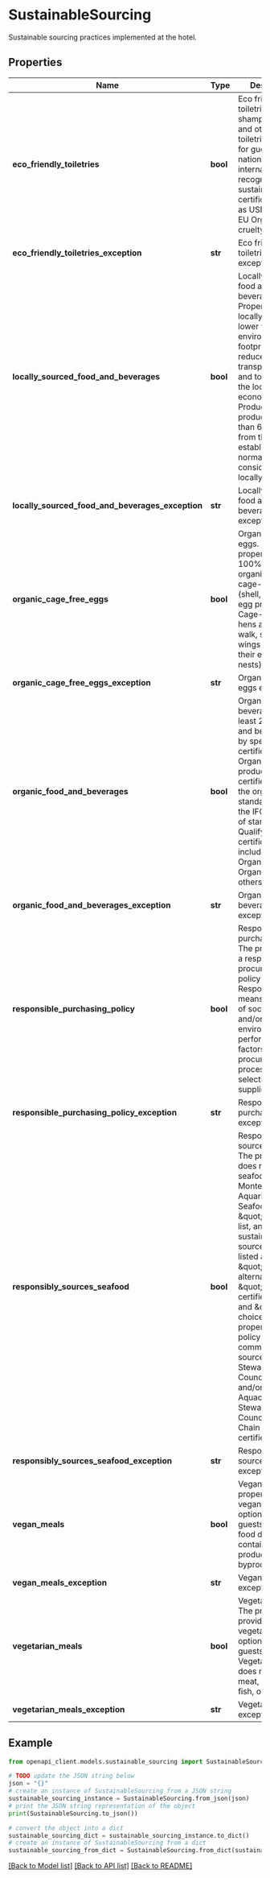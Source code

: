 # SustainableSourcing

Sustainable sourcing practices implemented at the hotel.

## Properties

Name | Type | Description | Notes
------------ | ------------- | ------------- | -------------
**eco_friendly_toiletries** | **bool** | Eco friendly toiletries. Soap, shampoo, lotion, and other toiletries provided for guests have a nationally or internationally recognized sustainability certification, such as USDA Organic, EU Organic, or cruelty-free. | [optional] 
**eco_friendly_toiletries_exception** | **str** | Eco friendly toiletries exception. | [optional] 
**locally_sourced_food_and_beverages** | **bool** | Locally sourced food and beverages. Property sources locally in order to lower the environmental footprint from reduced transportation and to stimulate the local economy. Products produced less than 62 miles from the establishment are normally considered as locally produced. | [optional] 
**locally_sourced_food_and_beverages_exception** | **str** | Locally sourced food and beverages exception. | [optional] 
**organic_cage_free_eggs** | **bool** | Organic cage free eggs. The property sources 100% certified organic and cage-free eggs (shell, liquid, and egg products). Cage-free means hens are able to walk, spread their wings and lay their eggs in nests). | [optional] 
**organic_cage_free_eggs_exception** | **str** | Organic cage free eggs exception. | [optional] 
**organic_food_and_beverages** | **bool** | Organic food and beverages. At least 25% of food and beverages, by spend, are certified organic. Organic means products that are certified to one of the organic standard listed in the IFOAM family of standards. Qualifying certifications include USDA Organic and EU Organic, among others. | [optional] 
**organic_food_and_beverages_exception** | **str** | Organic food and beverages exception. | [optional] 
**responsible_purchasing_policy** | **bool** | Responsible purchasing policy. The property has a responsible procurement policy in place. Responsible means integration of social, ethical, and/or environmental performance factors into the procurement process when selecting suppliers. | [optional] 
**responsible_purchasing_policy_exception** | **str** | Responsible purchasing policy exception. | [optional] 
**responsibly_sources_seafood** | **bool** | Responsibly sources seafood. The property does not source seafood from the Monterey Bay Aquarium Seafood Watch \&quot;avoid\&quot; list, and must sustainably source seafood listed as \&quot;good alternative,\&quot; \&quot;eco-certified,\&quot; and \&quot;best choice\&quot;. The property has a policy outlining a commitment to source Marine Stewardship Council (MSC) and/or Aquaculture Stewardship Council (ASC) Chain of Custody certified seafood. | [optional] 
**responsibly_sources_seafood_exception** | **str** | Responsibly sources seafood exception. | [optional] 
**vegan_meals** | **bool** | Vegan meals. The property provides vegan menu options for guests. Vegan food does not contain animal products or byproducts. | [optional] 
**vegan_meals_exception** | **str** | Vegan meals exception. | [optional] 
**vegetarian_meals** | **bool** | Vegetarian meals. The property provides vegetarian menu options for guests. Vegetarian food does not contain meat, poultry, fish, or seafood. | [optional] 
**vegetarian_meals_exception** | **str** | Vegetarian meals exception. | [optional] 

## Example

```python
from openapi_client.models.sustainable_sourcing import SustainableSourcing

# TODO update the JSON string below
json = "{}"
# create an instance of SustainableSourcing from a JSON string
sustainable_sourcing_instance = SustainableSourcing.from_json(json)
# print the JSON string representation of the object
print(SustainableSourcing.to_json())

# convert the object into a dict
sustainable_sourcing_dict = sustainable_sourcing_instance.to_dict()
# create an instance of SustainableSourcing from a dict
sustainable_sourcing_from_dict = SustainableSourcing.from_dict(sustainable_sourcing_dict)
```
[[Back to Model list]](../README.md#documentation-for-models) [[Back to API list]](../README.md#documentation-for-api-endpoints) [[Back to README]](../README.md)


